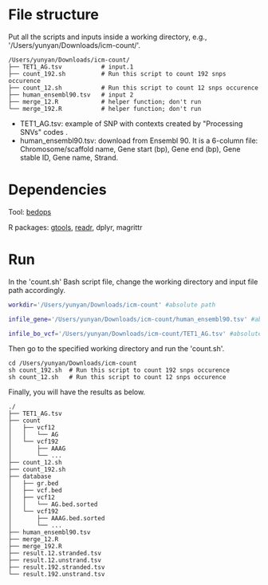 # File structure
Put all the scripts and inputs inside a working directory, e.g., '/Users/yunyan/Downloads/icm-count/'. 

```
/Users/yunyan/Downloads/icm-count/
├── TET1_AG.tsv           # input.1
├── count_192.sh          # Run this script to count 192 snps occurence
├── count_12.sh           # Run this script to count 12 snps occurence
├── human_ensembl90.tsv   # input 2
├── merge_12.R            # helper function; don't run
└── merge_192.R           # helper function; don't run
```

- TET1_AG.tsv: example of SNP with contexts created by "Processing SNVs" codes .
- human_ensembl90.tsv: download from Ensembl 90. It is a 6-column file: Chromosome/scaffold name, Gene start (bp), Gene end (bp), Gene stable ID, Gene name, Strand.

# Dependencies

Tool: [bedops](https://bedops.readthedocs.io/en/latest/content/installation.html)

R packages: [gtools](https://cran.r-project.org/web/packages/gtools/index.html), [readr](https://readr.tidyverse.org/), dplyr, magrittr

# Run

In the 'count.sh' Bash script file, change the working directory and input file path accordingly.

```bash
workdir='/Users/yunyan/Downloads/icm-count' #absolute path

infile_gene='/Users/yunyan/Downloads/icm-count/human_ensembl90.tsv' #absolute path

infile_bo_vcf='/Users/yunyan/Downloads/icm-count/TET1_AG.tsv' #absolute path
```

Then go to the specified working directory and run the 'count.sh'.
```
cd /Users/yunyan/Downloads/icm-count
sh count_192.sh  # Run this script to count 192 snps occurence
sh count_12.sh   # Run this script to count 12 snps occurence
```

Finally, you will have the results as below.

```
./
├── TET1_AG.tsv
├── count
│   ├── vcf12
│   │   └── AG
│   └── vcf192
│       ├── AAAG
│       └── ...
├── count_12.sh
├── count_192.sh
├── database
│   ├── gr.bed
│   ├── vcf.bed
│   ├── vcf12
│   │   └── AG.bed.sorted
│   └── vcf192
│       ├── AAAG.bed.sorted
│       └── ...
├── human_ensembl90.tsv
├── merge_12.R
├── merge_192.R
├── result.12.stranded.tsv
├── result.12.unstrand.tsv
├── result.192.stranded.tsv
└── result.192.unstrand.tsv

```